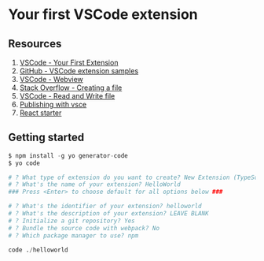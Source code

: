 # Your first VSCode extension

## Resources

1. [VSCode - Your First Extension](https://code.visualstudio.com/api/get-started/your-first-extension)
2. [GitHub - VSCode extension samples](https://github.com/microsoft/vscode-extension-samples/tree/main/helloworld-minimal-sample)
3. [VSCode - Webview](https://code.visualstudio.com/api/extension-guides/webview)
4. [Stack Overflow - Creating a file](https://stackoverflow.com/questions/53073926/how-do-i-create-a-file-for-a-visual-studio-code-extension)
5. [VSCode - Read and Write file](https://stackoverflow.com/questions/38782181/read-and-write-file-using-vs-code-extension)
6. [Publishing with vsce](https://code.visualstudio.com/api/working-with-extensions/publishing-extension)
7. [React starter](https://github.com/rebornix/vscode-webview-react/)

## Getting started

```s
$ npm install -g yo generator-code
$ yo code

# ? What type of extension do you want to create? New Extension (TypeScript)
# ? What's the name of your extension? HelloWorld
### Press <Enter> to choose default for all options below ###

# ? What's the identifier of your extension? helloworld
# ? What's the description of your extension? LEAVE BLANK
# ? Initialize a git repository? Yes
# ? Bundle the source code with webpack? No
# ? Which package manager to use? npm

code ./helloworld
```
